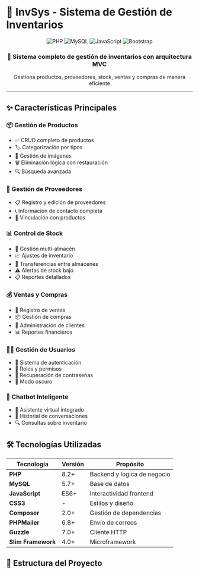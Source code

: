 # 🏢 InvSys - Sistema de Gestión de Inventarios

<div align="center">
  <img src="https://img.shields.io/badge/PHP-777BB4?style=for-the-badge&logo=php&logoColor=white" alt="PHP">
  <img src="https://img.shields.io/badge/MySQL-4479A1?style=for-the-badge&logo=mysql&logoColor=white" alt="MySQL">
  <img src="https://img.shields.io/badge/JavaScript-F7DF1E?style=for-the-badge&logo=javascript&logoColor=black" alt="JavaScript">
  <img src="https://img.shields.io/badge/Bootstrap-563D7C?style=for-the-badge&logo=bootstrap&logoColor=white" alt="Bootstrap">
</div>

<div align="center">
  <h3>🚀 Sistema completo de gestión de inventarios con arquitectura MVC</h3>
  <p>Gestiona productos, proveedores, stock, ventas y compras de manera eficiente</p>
</div>

---

## ✨ Características Principales

### 📦 Gestión de Productos
- ✅ CRUD completo de productos
- 🏷️ Categorización por tipos
- 📸 Gestión de imágenes
- 🗑️ Eliminación lógica con restauración
- 🔍 Búsqueda avanzada

### 👥 Gestión de Proveedores
- 📋 Registro y edición de proveedores
- 📞 Información de contacto completa
- 🔗 Vinculación con productos

### 📊 Control de Stock
- 🏪 Gestión multi-almacén
- 📈 Ajustes de inventario
- 🔄 Transferencias entre almacenes
- ⚠️ Alertas de stock bajo
- 📋 Reportes detallados

### 💰 Ventas y Compras
- 🛒 Registro de ventas
- 📦 Gestión de compras
- 👤 Administración de clientes
- 📊 Reportes financieros

### 👨‍💼 Gestión de Usuarios
- 🔐 Sistema de autenticación
- 👥 Roles y permisos
- 🔄 Recuperación de contraseñas
- 🌙 Modo oscuro

### 🤖 Chatbot Inteligente
- 💬 Asistente virtual integrado
- 📝 Historial de conversaciones
- 🔍 Consultas sobre inventario

## 🛠️ Tecnologías Utilizadas

| Tecnología | Versión | Propósito |
|------------|---------|----------|
| **PHP** | 8.2+ | Backend y lógica de negocio |
| **MySQL** | 5.7+ | Base de datos |
| **JavaScript** | ES6+ | Interactividad frontend |
| **CSS3** | - | Estilos y diseño |
| **Composer** | 2.0+ | Gestión de dependencias |
| **PHPMailer** | 6.8+ | Envío de correos |
| **Guzzle** | 7.0+ | Cliente HTTP |
| **Slim Framework** | 4.0+ | Microframework |

## 📁 Estructura del Proyecto